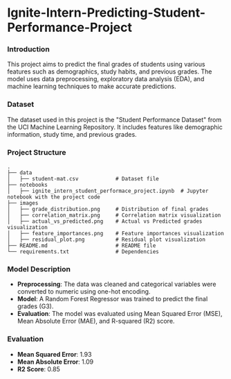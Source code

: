# Ignite-Intern-Predicting-Student-Performance-Project


### Introduction
This project aims to predict the final grades of students using various features such as demographics, study habits, and previous grades. The model uses data preprocessing, exploratory data analysis (EDA), and machine learning techniques to make accurate predictions.

### Dataset
The dataset used in this project is the "Student Performance Dataset" from the UCI Machine Learning Repository. It includes features like demographic information, study time, and previous grades.

### Project Structure
```
.
├── data
│   ├── student-mat.csv            # Dataset file
├── notebooks
│   ├── ignite_intern_student_performace_project.ipynb  # Jupyter notebook with the project code
├── images
│   ├── grade_distribution.png     # Distribution of final grades
│   ├── correlation_matrix.png     # Correlation matrix visualization
│   ├── actual_vs_predicted.png    # Actual vs Predicted grades visualization
│   ├── feature_importances.png    # Feature importances visualization
│   ├── residual_plot.png          # Residual plot visualization
├── README.md                      # README file
└── requirements.txt               # Dependencies
```


### Model Description
- **Preprocessing**: The data was cleaned and categorical variables were converted to numeric using one-hot encoding.
- **Model**: A Random Forest Regressor was trained to predict the final grades (G3).
- **Evaluation**: The model was evaluated using Mean Squared Error (MSE), Mean Absolute Error (MAE), and R-squared (R2) score.

### Evaluation
- **Mean Squared Error**: 1.93
- **Mean Absolute Error**: 1.09
- **R2 Score**: 0.85







